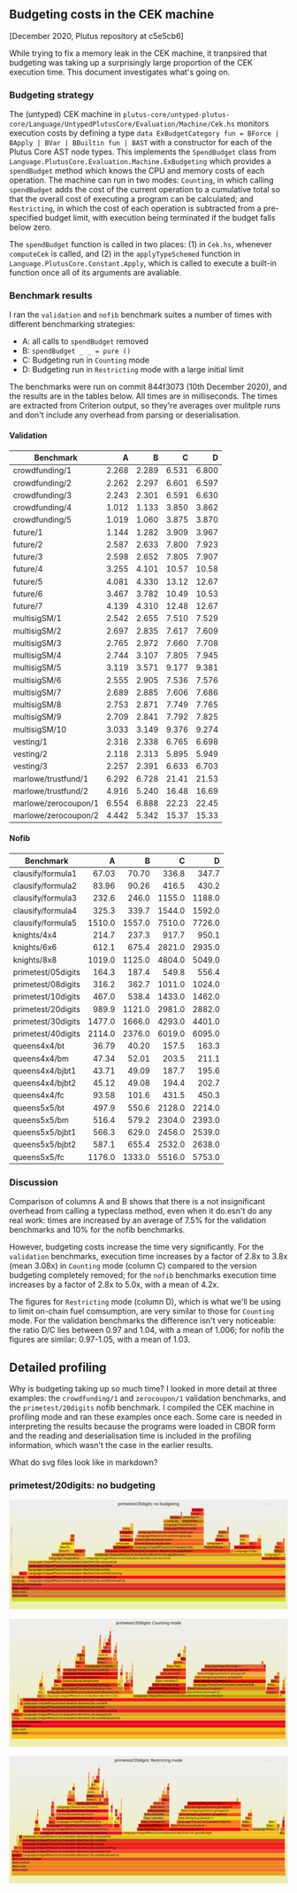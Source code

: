 ## Budgeting costs in the CEK machine

[December 2020, Plutus repository at c5e5cb6]

While trying to fix a memory leak in the CEK machine, it tranpsired that
budgeting was taking up a surprisingly large proportion of the CEK execution
time.  This document investigates what's going on.

### Budgeting strategy

The (untyped) CEK machine in
`plutus-core/untyped-plutus-core/Language/UntypedPlutusCore/Evaluation/Machine/Cek.hs`
monitors execution costs by defining a type ``` data ExBudgetCategory fun =
BForce | BApply | BVar | BBuiltin fun | BAST ``` with a constructor for each of
the Plutus Core AST node types.  This implements the `SpendBudget` class from
`Language.PlutusCore.Evaluation.Machine.ExBudgeting` which provides a
`spendBudget` method which knows the CPU and memory costs of each operation. The
machine can run in two modes: `Counting`, in which calling `spendBudget` adds
the cost of the current operation to a cumulative total so that the overall cost
of executing a program can be calculated; and `Restricting`, in which the cost
of each operation is subtracted from a pre-specified budget limit, with
execution being terminated if the budget falls below zero.

The `spendBudget` function is called in two places: (1) in `Cek.hs`, whenever
`computeCek` is called, and (2) in the `applyTypeSchemed` function in
`Language.PlutusCore.Constant.Apply`, which is called to execute a built-in
function once all of its arguments are avaliable.


### Benchmark results

I ran the `validation` and `nofib` benchmark suites a number of times with
different benchmarking strategies:


  * A: all calls to `spendBudget` removed
  * B: `spendBudget _ _ = pure ()`
  * C: Budgeting run in `Counting` mode
  * D: Budgeting run in `Restricting` mode with a large initial limit


The benchmarks were run on commit 844f3073 (10th December 2020), and the results
are in the tables below.  All times are in milliseconds.  The times are
extracted from Criterion output, so they're averages over mulitple runs and
don't include any overhead from parsing or deserialisation.


#### Validation

Benchmark             |      A   |    B   |    C   |     D
----------------------|---------:|-------:|-------:|--------:
crowdfunding/1        |    2.268 |  2.289 |  6.531 |   6.800
crowdfunding/2        |    2.262 |  2.297 |  6.601 |   6.597
crowdfunding/3        |    2.243 |  2.301 |  6.591 |   6.630
crowdfunding/4        |    1.012 |  1.133 |  3.850 |   3.862
crowdfunding/5        |    1.019 |  1.060 |  3.875 |   3.870
future/1              |    1.144 |  1.282 |  3.909 |   3.967
future/2              |    2.587 |  2.633 |  7.800 |   7.923
future/3              |    2.598 |  2.652 |  7.805 |   7.907
future/4              |    3.255 |  4.101 |  10.57 |   10.58
future/5              |    4.081 |  4.330 |  13.12 |   12.67
future/6              |    3.467 |  3.782 |  10.49 |   10.53
future/7              |    4.139 |  4.310 |  12.48 |   12.67
multisigSM/1          |    2.542 |  2.655 |  7.510 |   7.529
multisigSM/2          |    2.697 |  2.835 |  7.617 |   7.609
multisigSM/3          |    2.765 |  2.972 |  7.660 |   7.708
multisigSM/4          |    2.744 |  3.107 |  7.805 |   7.945
multisigSM/5          |    3.119 |  3.571 |  9.177 |   9.381
multisigSM/6          |    2.555 |  2.905 |  7.536 |   7.576
multisigSM/7          |    2.689 |  2.885 |  7.606 |   7.686
multisigSM/8          |    2.753 |  2.871 |  7.749 |   7.765
multisigSM/9          |    2.709 |  2.841 |  7.792 |   7.825
multisigSM/10         |    3.033 |  3.149 |  9.376 |   9.274
vesting/1             |    2.316 |  2.338 |  6.765 |   6.698
vesting/2             |    2.118 |  2.313 |  5.895 |   5.949
vesting/3             |    2.257 |  2.391 |  6.633 |   6.703
marlowe/trustfund/1   |    6.292 |  6.728 |  21.41 |   21.53
marlowe/trustfund/2   |    4.916 |  5.240 |  16.48 |   16.69
marlowe/zerocoupon/1  |    6.554 |  6.888 |  22.23 |   22.45
marlowe/zerocoupon/2  |    4.442 |  5.342 |  15.37 |   15.33

#### Nofib

Benchmark             |     A    |     B    |    C    |    D
----------------------|---------:|---------:|--------:|--------:
clausify/formula1     |   67.03  |   70.70  |  336.8  |   347.7
clausify/formula2     |   83.96  |   90.26  |  416.5  |   430.2
clausify/formula3     |   232.6  |   246.0  | 1155.0  |  1188.0 
clausify/formula4     |   325.3  |   339.7  | 1544.0  |  1592.0 
clausify/formula5     |   1510.0 |  1557.0  | 7510.0  |  7726.0 
knights/4x4           |   214.7  |   237.3  |  917.7  |   950.1
knights/6x6           |   612.1  |   675.4  | 2821.0  |  2935.0 
knights/8x8           |   1019.0 |  1125.0  | 4804.0  |  5049.0 
primetest/05digits    |   164.3  |   187.4  |  549.8  |   556.4
primetest/08digits    |   316.2  |   362.7  | 1011.0  |  1024.0 
primetest/10digits    |   467.0  |   538.4  | 1433.0  |  1462.0 
primetest/20digits    |   989.9  |  1121.0  | 2981.0  |  2882.0 
primetest/30digits    |   1477.0 |  1666.0  | 4293.0  |  4401.0 
primetest/40digits    |   2114.0 |  2376.0  | 6019.0  |  6095.0 
queens4x4/bt          |   36.79  |   40.20  |  157.5  |   163.3
queens4x4/bm          |   47.34  |   52.01  |  203.5  |   211.1
queens4x4/bjbt1       |   43.71  |   49.09  |  187.7  |   195.6
queens4x4/bjbt2       |   45.12  |   49.08  |  194.4  |   202.7
queens4x4/fc          |   93.58  |   101.6  |  431.5  |   450.3
queens5x5/bt          |   497.9  |   550.6  | 2128.0  |  2214.0 
queens5x5/bm          |   516.4  |   579.2  | 2304.0  |  2393.0 
queens5x5/bjbt1       |   566.3  |   629.0  | 2456.0  |  2539.0 
queens5x5/bjbt2       |   587.1  |   655.4  | 2532.0  |  2638.0 
queens5x5/fc          |   1176.0 |  1333.0  | 5516.0  |  5753.0

### Discussion
Comparison of columns A and B shows that there is a not insignificant
overhead from calling a typeclass method, even when it do.esn't do any
real work: times are increased by an average of 7.5% for the validation
benchmarks and 10% for the nofib benchmarks.

However, budgeting costs increase the time very significantly.  For the
`validation` benchmarks, execution time increases by a factor of 2.8x to 3.8x
(mean 3.08x) in `Counting` mode (column C) compared to the version budgeting
completely removed; for the `nofib` benchmarks execution time increases by a
factor of 2.8x to 5.0x, with a mean of 4.2x.

The figures for `Restricting` mode (column D), which is what we'll be using to
limit on-chain fuel comsumption, are very similar to those for `Counting` mode.
For the validation benchmarks the difference isn't very noticeable: the ratio
D/C lies between 0.97 and 1.04, with a mean of 1.006; for nofib the figures are
similar: 0.97-1.05, with a mean of 1.03.   

## Detailed profiling

Why is budgeting taking up so much time?  I looked in more detail at three
examples: the `crowdfunding/1` and `zerocoupon/1` validation benchmarks, and the
`primetest/20digits` nofib benchmark.  I compiled the CEK machine in profiling
mode and ran these examples once each. Some care is needed in interpreting the
results because the programs were loaded in CBOR form and the reading and
deserialisation time is included in the profiling information, which wasn't the
case in the earlier results.


What do svg files look like in markdown?

### primetest/20digits: no budgeting

![primetest/20digits: no budgeting](./prime20-no-budgeting.svg)

![primetest/20digits: Counting mode](./prime20-counting.svg)

![primetest/20digits: Restricting mode](./prime20-restricting.svg)


